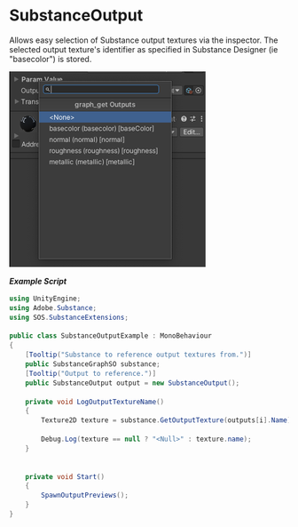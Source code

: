 # SubstanceOutput
Allows easy selection of Substance output textures via the inspector. The selected output texture's identifier as specified in Substance Designer (ie "basecolor") is stored.

<picture>
  <img alt="SubstanceOutput search window" src="/docs/img/Inspectors/SubstanceOutput01.png" width="354" height="352">
</picture>

***Example Script***
```C#
using UnityEngine;
using Adobe.Substance;
using SOS.SubstanceExtensions;

public class SubstanceOutputExample : MonoBehaviour
{
    [Tooltip("Substance to reference output textures from.")]
    public SubstanceGraphSO substance;
    [Tooltip("Output to reference.")]
    public SubstanceOutput output = new SubstanceOutput();

    private void LogOutputTextureName()
    {
        Texture2D texture = substance.GetOutputTexture(outputs[i].Name);

        Debug.Log(texture == null ? "<Null>" : texture.name);
    }


    private void Start()
    {
        SpawnOutputPreviews();
    }
}
```
